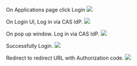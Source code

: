 <IntegrationDetailCard title="Login via CAS IdP">

On Applications page click Login
![](https://cdn.approw.com/docs/20201029205413.png)

On Login UI, Log in via CAS IdP. 
![](https://cdn.approw.com/docs/20201029205646.png)

On pop up window.  Log in via CAS IdP.
![](https://cdn.approw.com/docs/20201029205744.png)

Successfully Login.
![](https://cdn.approw.com/docs/20201029205854.png)

Redirect to redirect URL with Authorization code.
![](https://cdn.approw.com/docs/20201029205926.png)


</IntegrationDetailCard>